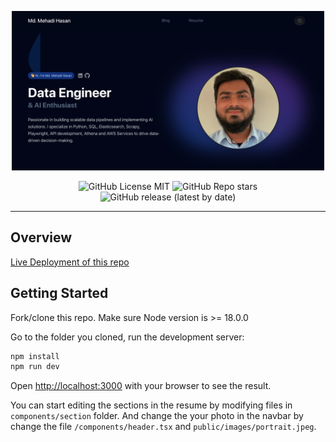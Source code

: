 <p align="center">
<img src="public/images/og/website.png" alt="readme-header" width="500">
</p>

<div align="center">

![GitHub License MIT](https://img.shields.io/github/license/sajibcse68/website?color=%234a6cb5)
![GitHub Repo stars](https://img.shields.io/github/stars/sajibcse68/website?color=%234a6cb5)
![GitHub release (latest by date)](https://img.shields.io/github/v/release/sajibcse68/website?color=%234a6cb5)

</div>

---

## Overview

[Live Deployment of this repo](https://mehadihasan-com.vercel.app/)

## Getting Started

Fork/clone this repo. Make sure Node version is >= 18.0.0

Go to the folder you cloned, run the development server:

```bash
npm install
npm run dev
```

Open [http://localhost:3000](http://localhost:3000) with your browser to see the result.

You can start editing the sections in the resume by modifying files in `components/section` folder. And change the your photo in the navbar by change the file `/components/header.tsx` and `public/images/portrait.jpeg`.
